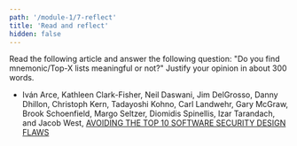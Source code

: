 ```yaml
---
path: '/module-1/7-reflect'
title: 'Read and reflect'
hidden: false
---
```



Read the following article and answer the  following question: "Do you find
mnemonic/Top-X lists meaningful or not?" Justify your opinion in about 300 words.

- Iván Arce, Kathleen Clark-Fisher, Neil Daswani, Jim DelGrosso, Danny Dhillon,
Christoph Kern, Tadayoshi Kohno, Carl Landwehr, Gary McGraw, Brook Schoenfield,
Margo Seltzer, Diomidis Spinellis, Izar Tarandach, and Jacob West, [AVOIDING THE TOP 10 SOFTWARE SECURITY DESIGN FLAWS](https://web.archive.org/web/20180306191329/https://www.computer.org/cms/CYBSI/docs/Top-10-Flaws.pdf)

<quiz id="8bc5ce54-c304-5874-ad7f-5fae0a244922"></quiz>
